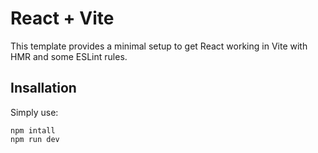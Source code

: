 # React + Vite

This template provides a minimal setup to get React working in Vite with HMR and some ESLint rules.

## Insallation

Simply use:

```
npm intall
npm run dev
```